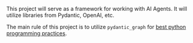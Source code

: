 This project will serve as a framework for working with AI Agents. It will utilize libraries from Pydantic, OpenAI, etc.

The main rule of this project is to utilize `pydantic_graph` for [best python programming practices](https://ai.pydantic.dev/graph/). 